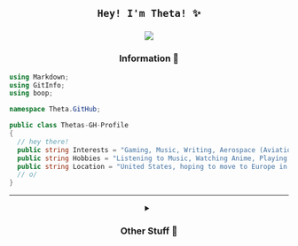 <h2 align=center> <code>Hey! I'm Theta! ✨</code> 

![](https://komarev.com/ghpvc/?username=ThetaHalo&abbreviated=true&label=All+Time+Profile+Views!&style=flat-square&color=blueviolet) </h2>

<h3 align=center> Information 📖</h3>

```C#
using Markdown;
using GitInfo;
using boop;

namespace Theta.GitHub;

public class Thetas-GH-Profile
{
  // hey there!
  public string Interests = "Gaming, Music, Writing, Aerospace (Aviation), Coding!"
  public string Hobbies = "Listening to Music, Watching Anime, Playing Games, and helping others!"
  public string Location = "United States, hoping to move to Europe in the future!"
  // o/
}
```
---
<details>
  <summary align=center><h3 align=center>Other Stuff 💫</h3></summary>

<h3 align=center> Languages that I can somewhat understand 💻 </h3>
<p align="center">
  <a href="https://skillicons.dev">
    <img src="https://skillicons.dev/icons?i=astro,html,css,cs,typescript,js" />
  </a>
</p>
<h3 align=center>Socials 📞</h3>
<p align=center>
<a href="https://eps.lol"><img src="https://skillicons.dev/icons?i=html"/></a> <a href="https://discord.com/users/216404071253278720"><img src="https://skillicons.dev/icons?i=discord"/></a>
</p>


<h3 align=center>GitHub Stats 📊</h3> (doesn't include priv repos smh)
<p align=center>
<a href="https://github.com/ThetaHalo/">
  <img align="center" src="https://readme-stats.eps.lol/api?username=ThetaHalo&show_icons=true&theme=transparent&title_color=bdafff&text_color=bdafff&icon_color=ab6afe&border_radius=6&hide_rank=true&include_all_commits=true" />
</a>
<a href="https://github.com/ThetaHalo/">
  <img align="center" src="https://readme-stats.eps.lol/api/top-langs/?username=ThetaHalo&theme=transparent&title_color=bdafff&text_color=bdafff" />
</a>
</p>

</details>
